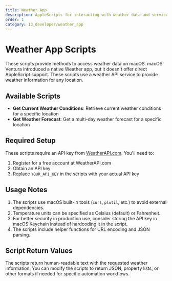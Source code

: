 ```yaml
---
title: Weather App
description: AppleScripts for interacting with weather data and services
order: 1
category: 13_developer/weather_app
---
```


# Weather App Scripts

These scripts provide methods to access weather data on macOS. macOS Ventura introduced a native Weather app, but it doesn't offer direct AppleScript support. These scripts use a weather API service to provide weather information for any location.

## Available Scripts

- **Get Current Weather Conditions**: Retrieve current weather conditions for a specific location
- **Get Weather Forecast**: Get a multi-day weather forecast for a specific location

## Required Setup

These scripts require an API key from [WeatherAPI.com](https://www.weatherapi.com/). You'll need to:

1. Register for a free account at WeatherAPI.com
2. Obtain an API key
3. Replace `YOUR_API_KEY` in the scripts with your actual API key

## Usage Notes

1. The scripts use macOS built-in tools (`curl`, `plutil`, etc.) to avoid external dependencies.
2. Temperature units can be specified as Celsius (default) or Fahrenheit.
3. For better security in production use, consider storing the API key in macOS Keychain instead of hardcoding it in the script.
4. The scripts include helper functions for URL encoding and JSON parsing.

## Script Return Values

The scripts return human-readable text with the requested weather information. You can modify the scripts to return JSON, property lists, or other formats if needed for specific automation workflows.
